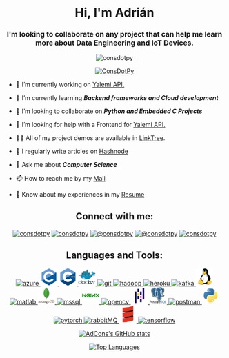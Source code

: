 <h1 align="center"> Hi, I'm Adrián </h1>
<h3 align="center">I'm looking to collaborate on any project that can help me learn more about Data Engineering and IoT Devices.</h3>

<p align="center"><img src="https://komarev.com/ghpvc/?username=consdotpy&label=Profile%20views&color=0e75b6&style=flat" alt="consdotpy" /></p><p align="center"><a href="https://twitter.com/ConsDotPy" target="blank"><img src="https://img.shields.io/twitter/follow/consdotpy?logo=twitter&style=for-the-badge" alt="ConsDotPy" /></a></p>

- 🔭 I’m currently working on [Yalemi API.](https://github.com/ConsDotPy/yalemi-api)

- 🌱 I’m currently learning ***Backend frameworks and Cloud development***

- 👯 I’m looking to collaborate on ***Python and Embedded C Projects***

- 🤝 I’m looking for help with a Frontend for [Yalemi API.](https://github.com/ConsDotPy/yalemi-api)

- 👨‍💻 All of my project demos are available in [LinkTree](https://linktr.ee/consdotpy).

- 📝 I regularly write articles on [Hashnode](https://hashnode.com/@consdotpy)

- 💬 Ask me about ***Computer Science***

- 📫 How to reach me by my [Mail](mailto:ad_con.reload@protonmail.ch)

- 📄 Know about my experiences in my [Resume](https://github.com/ConsDotPy/my-resume/blob/master/Adrian%20Constante%20-%20GitHub.pdf)

<h2 align="center">Connect with me:</h2>
<p align="center">
<a href="https://linkedin.com/in/consdotpy" target="blank"><img align="center" src="https://raw.githubusercontent.com/rahuldkjain/github-profile-readme-generator/master/src/images/icons/Social/linked-in-alt.svg" alt="consdotpy" height="30" width="40" /></a>
<a href="https://kaggle.com/consdotpy" target="blank"><img align="center" src="https://raw.githubusercontent.com/rahuldkjain/github-profile-readme-generator/master/src/images/icons/Social/kaggle.svg" alt="consdotpy" height="30" width="40" /></a>
<a href="https://hashnode.com/@consdotpy" target="blank"><img align="center" src="https://raw.githubusercontent.com/rahuldkjain/github-profile-readme-generator/master/src/images/icons/Social/hashnode.svg" alt="@consdotpy" height="30" width="40" /></a>
<a href="https://www.youtube.com/@consdotpy" target="blank"><img align="center" src="https://raw.githubusercontent.com/rahuldkjain/github-profile-readme-generator/master/src/images/icons/Social/youtube.svg" alt="@consdotpy" height="30" width="40" /></a>
<a href="https://www.leetcode.com/consdotpy" target="blank"><img align="center" src="https://raw.githubusercontent.com/rahuldkjain/github-profile-readme-generator/master/src/images/icons/Social/leet-code.svg" alt="consdotpy" height="30" width="40" /></a>
</p>

<h2 align="center">Languages and Tools:</h2>
<p align="center"> <a href="https://azure.microsoft.com/en-in/" target="_blank" rel="noreferrer"> <img src="https://www.vectorlogo.zone/logos/microsoft_azure/microsoft_azure-icon.svg" alt="azure" width="40" height="40"/> </a> <a href="https://www.cprogramming.com/" target="_blank" rel="noreferrer"> <img src="https://raw.githubusercontent.com/devicons/devicon/master/icons/c/c-original.svg" alt="c" width="40" height="40"/> </a> <a href="https://www.w3schools.com/cpp/" target="_blank" rel="noreferrer"> <img src="https://raw.githubusercontent.com/devicons/devicon/master/icons/cplusplus/cplusplus-original.svg" alt="cplusplus" width="40" height="40"/> </a> <a href="https://www.docker.com/" target="_blank" rel="noreferrer"> <img src="https://raw.githubusercontent.com/devicons/devicon/master/icons/docker/docker-original-wordmark.svg" alt="docker" width="40" height="40"/> </a> <a href="https://git-scm.com/" target="_blank" rel="noreferrer"> <img src="https://www.vectorlogo.zone/logos/git-scm/git-scm-icon.svg" alt="git" width="40" height="40"/> </a> <a href="https://hadoop.apache.org/" target="_blank" rel="noreferrer"> <img src="https://www.vectorlogo.zone/logos/apache_hadoop/apache_hadoop-icon.svg" alt="hadoop" width="40" height="40"/> </a> <a href="https://heroku.com" target="_blank" rel="noreferrer"> <img src="https://www.vectorlogo.zone/logos/heroku/heroku-icon.svg" alt="heroku" width="40" height="40"/> </a> <a href="https://kafka.apache.org/" target="_blank" rel="noreferrer"> <img src="https://www.vectorlogo.zone/logos/apache_kafka/apache_kafka-icon.svg" alt="kafka" width="40" height="40"/> </a> <a href="https://www.linux.org/" target="_blank" rel="noreferrer"> <img src="https://raw.githubusercontent.com/devicons/devicon/master/icons/linux/linux-original.svg" alt="linux" width="40" height="40"/> </a> <a href="https://www.mathworks.com/" target="_blank" rel="noreferrer"> <img src="https://upload.wikimedia.org/wikipedia/commons/2/21/Matlab_Logo.png" alt="matlab" width="40" height="40"/> </a> <a href="https://www.mongodb.com/" target="_blank" rel="noreferrer"> <img src="https://raw.githubusercontent.com/devicons/devicon/master/icons/mongodb/mongodb-original-wordmark.svg" alt="mongodb" width="40" height="40"/> </a> <a href="https://www.microsoft.com/en-us/sql-server" target="_blank" rel="noreferrer"> <img src="https://www.svgrepo.com/show/303229/microsoft-sql-server-logo.svg" alt="mssql" width="40" height="40"/> </a> <a href="https://www.nginx.com" target="_blank" rel="noreferrer"> <img src="https://raw.githubusercontent.com/devicons/devicon/master/icons/nginx/nginx-original.svg" alt="nginx" width="40" height="40"/> </a> <a href="https://opencv.org/" target="_blank" rel="noreferrer"> <img src="https://www.vectorlogo.zone/logos/opencv/opencv-icon.svg" alt="opencv" width="40" height="40"/> </a> <a href="https://pandas.pydata.org/" target="_blank" rel="noreferrer"> <img src="https://raw.githubusercontent.com/devicons/devicon/2ae2a900d2f041da66e950e4d48052658d850630/icons/pandas/pandas-original.svg" alt="pandas" width="40" height="40"/> </a> <a href="https://www.postgresql.org" target="_blank" rel="noreferrer"> <img src="https://raw.githubusercontent.com/devicons/devicon/master/icons/postgresql/postgresql-original-wordmark.svg" alt="postgresql" width="40" height="40"/> </a> <a href="https://postman.com" target="_blank" rel="noreferrer"> <img src="https://www.vectorlogo.zone/logos/getpostman/getpostman-icon.svg" alt="postman" width="40" height="40"/> </a> <a href="https://www.python.org" target="_blank" rel="noreferrer"> <img src="https://raw.githubusercontent.com/devicons/devicon/master/icons/python/python-original.svg" alt="python" width="40" height="40"/> </a> <a href="https://pytorch.org/" target="_blank" rel="noreferrer"> <img src="https://www.vectorlogo.zone/logos/pytorch/pytorch-icon.svg" alt="pytorch" width="40" height="40"/> </a> <a href="https://www.rabbitmq.com" target="_blank" rel="noreferrer"> <img src="https://www.vectorlogo.zone/logos/rabbitmq/rabbitmq-icon.svg" alt="rabbitMQ" width="40" height="40"/> </a> <a href="https://www.scala-lang.org" target="_blank" rel="noreferrer"> <img src="https://raw.githubusercontent.com/devicons/devicon/master/icons/scala/scala-original.svg" alt="scala" width="40" height="40"/> </a> <a href="https://www.tensorflow.org" target="_blank" rel="noreferrer"> <img src="https://www.vectorlogo.zone/logos/tensorflow/tensorflow-icon.svg" alt="tensorflow" width="40" height="40"/> </a> </p><div align="center"><a href="http://www.github.com/ConsDotPy" align="center"><img src="https://github-readme-stats.vercel.app/api?username=ConsDotPy&show_icons=true&count_private=true&title_color=a277ff&text_color=61ffca&icon_color=ffca85&bg_color=15141b&hide_border=false&include_all_commits=false" alt="AdCons's GitHub stats" /></a>

<a href="https://github.com/ConsDotPy" align="center"><img src="https://github-readme-stats.vercel.app/api/top-langs/?username=ConsDotPy&langs_count=10&title_color=a277ff&text_color=61ffca&icon_color=ffca85&bg_color=15141b&hide_border=false&locale=en&layout=compact&exclude_repo=pycuda-lstm" alt="Top Languages" /> </a> </div>
